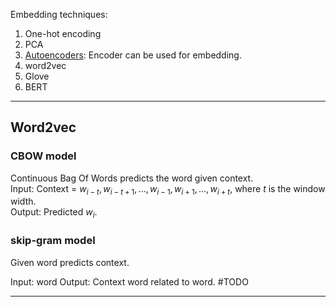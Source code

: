 
Embedding techniques:
1. One-hot encoding
2. PCA
3. [Autoencoders](./Autoencoders.md): Encoder can be used for embedding.
4. word2vec
5. Glove
6. BERT

----
## Word2vec

### CBOW model
Continuous Bag Of Words predicts the word given context.  
Input: Context = $w_{i-t},w_{i-t+1},...,w_{i-1},w_{i+1},...,w_{i+t}$, where $t$ is the window width.  
Output: Predicted $w_i$.  

### skip-gram model
Given word predicts context.  

Input: word
Output: Context word related to word.
#TODO

----
